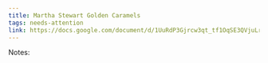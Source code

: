 ```yaml
---
title: Martha Stewart Golden Caramels
tags: needs-attention
link: https://docs.google.com/document/d/1UuRdP3Gjrcw3qt_tf1OqSE3QVjuLrpSMFLhPTnptl3M/edit?usp=drivesdk
---
```

Notes:

